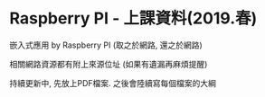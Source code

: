 # Raspberry PI - 上課資料(2019.春)
嵌入式應用 by Raspberry PI (取之於網路, 還之於網路)

相關網路資源都有附上來源位址 (如果有遺漏再麻煩提醒)

持續更新中, 先放上PDF檔案. 之後會陸續寫每個檔案的大綱
